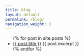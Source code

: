 ```yaml
---
title: blog
layout: default
permalink: /blog/
navigation_weight: 3
---
```


<ul>
    {% for post in site.posts %}
      <li>
        <a href="{{ post.url }}">{{ post.title }}</a>
        {{ post.excerpt }}
      </li>
    {% endfor %}
  </ul>